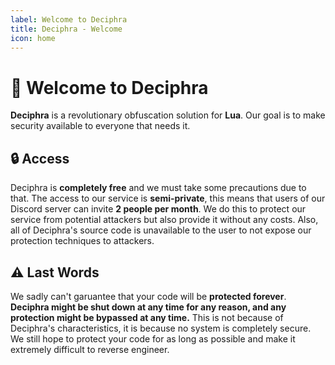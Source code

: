```yaml
---
label: Welcome to Deciphra
title: Deciphra - Welcome
icon: home
---
```


# 🌟 Welcome to Deciphra

**Deciphra** is a revolutionary obfuscation solution for **Lua**. Our goal is to make security available to everyone that needs it.

## 🔒 Access

Deciphra is **completely free** and we must take some precautions due to that. The access to our service is **semi-private**, this means that users of our Discord server can invite **2 people per month**. We do this to protect our service from potential attackers but also provide it without any costs. Also, all of Deciphra's source code is unavailable to the user to not expose our protection techniques to attackers.

## ⚠️ Last Words

We sadly can't garuantee that your code will be **protected forever**. **Deciphra might be shut down at any time for any reason, and any protection might be bypassed at any time.** This is not because of Deciphra's characteristics, it is because no system is completely secure. We still hope to protect your code for as long as possible and make it extremely difficult to reverse engineer.
